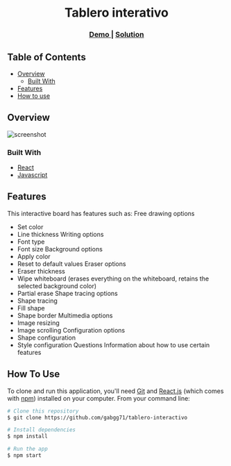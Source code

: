 <!-- Please update value in the {}  -->

<h1 align="center">Tablero interativo</h1>

<div align="center">
  <h3>
    <a href="https://my-unsplash-app-ten.vercel.app/">
      Demo
    </a>
    <span> | </span>
    <a href="https://github.com/gabgg71/tablero-interactivo">
      Solution
    </a>
  </h3>
</div>

<!-- TABLE OF CONTENTS -->

## Table of Contents

- [Overview](#overview)
  - [Built With](#built-with)
- [Features](#features)
- [How to use](#how-to-use)

<!-- OVERVIEW -->

## Overview

![screenshot](https://github.com/gabgg71/my-unsplash-master/blob/main/public/sc2.png?raw=true)

### Built With

- [React](https://reactjs.org/)
- [Javascript](https://developer.mozilla.org/es/docs/Web/JavaScript)

## Features

This interactive board has features such as:
Free drawing options
- Set color
- Line thickness
Writing options
- Font type
- Font size
Background options
- Apply color
- Reset to default values
Eraser options
- Eraser thickness
- Wipe whiteboard (erases everything on the whiteboard, retains the selected background color) 
- Partial erase
Shape tracing options
- Shape tracing
- Fill shape 
- Shape border
Multimedia options
- Image resizing
- Image scrolling 
Configuration options
- Shape configuration
- Style configuration
Questions
Information about how to use certain features

## How To Use

<!-- Example: -->

To clone and run this application, you'll need [Git](https://git-scm.com) and [React.js](https://reactjs.org/) (which comes with [npm](http://npmjs.com)) installed on your computer. From your command line:

```bash
# Clone this repository
$ git clone https://github.com/gabgg71/tablero-interactivo

# Install dependencies
$ npm install

# Run the app
$ npm start
```

